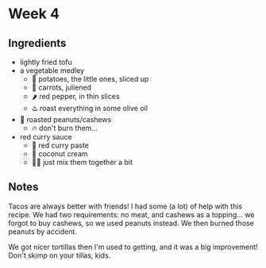 # Week 4

## Ingredients

- lightly fried tofu
- a vegetable medley
  - 🥔 potatoes, the little ones, sliced up
  - 🥕 carrots, juliened
  - 🌶 red pepper, in thin slices
  - ♨️ roast everything in some olive oil
- 🥜 roasted peanuts/cashews
  - 🔥 don't burn them...
- red curry sauce
  - 🍛 red curry paste
  - 🌴 coconut cream
  - 👩‍🍳 just mix them together a bit

## Notes

Tacos are always better with friends! I had some (a lot) of help with this recipe. We had two requirements: no meat, and cashews as a topping... we forgot to buy cashews, so we used peanuts instead. We then burned those peanuts by accident.

We got nicer tortillas then I'm used to getting, and it was a big improvement! Don't skimp on your tillas, kids.
